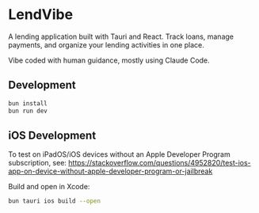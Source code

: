 # LendVibe

A lending application built with Tauri and React. Track loans, manage payments, and organize your lending activities in one place.

Vibe coded with human guidance, mostly using Claude Code.

## Development

```bash
bun install
bun run dev
```

## iOS Development

To test on iPadOS/iOS devices without an Apple Developer Program subscription, see: https://stackoverflow.com/questions/4952820/test-ios-app-on-device-without-apple-developer-program-or-jailbreak

Build and open in Xcode:

```bash
bun tauri ios build --open
```
